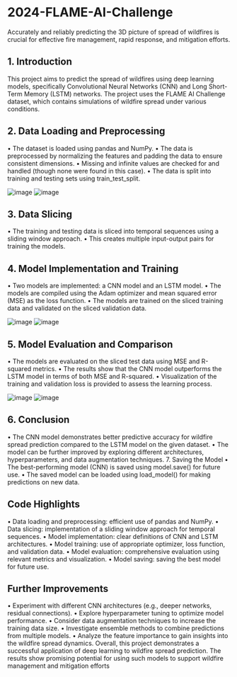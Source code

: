 # 2024-FLAME-AI-Challenge
Accurately and reliably predicting the 3D picture of spread of wildfires is crucial for effective fire management, rapid response, and mitigation efforts.

## 1. Introduction
This project aims to predict the spread of wildfires using deep learning models, specifically Convolutional Neural Networks (CNN) and Long Short-Term Memory (LSTM) networks. The project uses the FLAME AI Challenge dataset, which contains simulations of wildfire spread under various conditions.
## 2. Data Loading and Preprocessing
•	The dataset is loaded using pandas and NumPy.
•	The data is preprocessed by normalizing the features and padding the data to ensure consistent dimensions.
•	Missing and infinite values are checked for and handled (though none were found in this case).
•	The data is split into training and testing sets using train_test_split.

![image](https://github.com/user-attachments/assets/c41c3de9-bae3-4dd9-95e1-d974a9562728)
![image](https://github.com/user-attachments/assets/f0488027-3cc0-492c-9d13-a0de3ef92d3b)


## 3. Data Slicing
•	The training and testing data is sliced into temporal sequences using a sliding window approach.
•	This creates multiple input-output pairs for training the models.
## 4. Model Implementation and Training
•	Two models are implemented: a CNN model and an LSTM model.
•	The models are compiled using the Adam optimizer and mean squared error (MSE) as the loss function.
•	The models are trained on the sliced training data and validated on the sliced validation data.

![image](https://github.com/user-attachments/assets/29183fa3-5525-499e-8026-c3f50f96d7a0)
![image](https://github.com/user-attachments/assets/cf89df7c-b0b1-4c56-9e44-f77bf0d0117f)

## 5. Model Evaluation and Comparison
•	The models are evaluated on the sliced test data using MSE and R-squared metrics.
•	The results show that the CNN model outperforms the LSTM model in terms of both MSE and R-squared.
•	Visualization of the training and validation loss is provided to assess the learning process.

![image](https://github.com/user-attachments/assets/dc7ff8b7-0e01-42d4-b867-950a36e144e0)
![image](https://github.com/user-attachments/assets/2aa7fa62-7270-4d79-848d-521370095355)

## 6. Conclusion
•	The CNN model demonstrates better predictive accuracy for wildfire spread prediction compared to the LSTM model on the given dataset.
•	The model can be further improved by exploring different architectures, hyperparameters, and data augmentation techniques.
7. Saving the Model
•	The best-performing model (CNN) is saved using model.save() for future use.
•	The saved model can be loaded using load_model() for making predictions on new data.
## Code Highlights
•	Data loading and preprocessing: efficient use of pandas and NumPy.
•	Data slicing: implementation of a sliding window approach for temporal sequences.
•	Model implementation: clear definitions of CNN and LSTM architectures.
•	Model training: use of appropriate optimizer, loss function, and validation data.
•	Model evaluation: comprehensive evaluation using relevant metrics and visualization.
•	Model saving: saving the best model for future use.
## Further Improvements
•	Experiment with different CNN architectures (e.g., deeper networks, residual connections).
•	Explore hyperparameter tuning to optimize model performance.
•	Consider data augmentation techniques to increase the training data size.
•	Investigate ensemble methods to combine predictions from multiple models.
•	Analyze the feature importance to gain insights into the wildfire spread dynamics.
Overall, this project demonstrates a successful application of deep learning to wildfire spread prediction. The results show promising potential for using such models to support wildfire management and mitigation efforts
